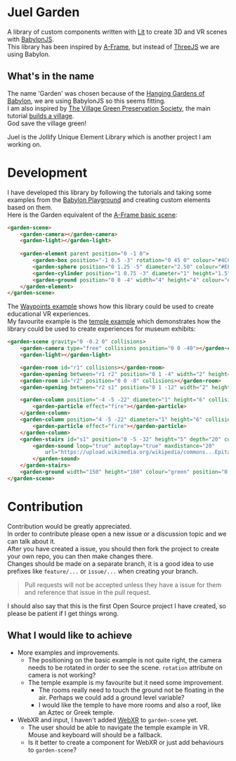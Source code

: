 # Juel Garden

A library of custom components written with [Lit](https://lit.dev/) to create 3D and VR scenes with [BabylonJS](https://www.babylonjs.com/).  
This library has been inspired by [A-Frame](https://aframe.io/), but instead of [ThreeJS](https://threejs.org/) we are using Babylon.

## What's in the name

The name 'Garden' was chosen because of the [Hanging Gardens of Babylon](https://en.wikipedia.org/wiki/Hanging_Gardens_of_Babylon), we are using BabylonJS so this seems fitting.  
I am also inspired by [The Village Green Preservation Society](https://youtu.be/lc7dmu4G8oc), the main tutorial [builds a village](https://doc.babylonjs.com/start/chap2).  
God save the village green!

Juel is the Jollify Unique Element Library which is another project I am working on.

# Development

I have developed this library by following the tutorials and taking some examples from the [Babylon Playground](https://www.babylonjs-playground.com/) and creating custom elements based on them.  
Here is the Garden equivalent of the [A-Frame basic scene](https://aframe.io/docs/1.2.0/introduction/):

```html
<garden-scene>
    <garden-camera></garden-camera>
    <garden-light></garden-light>
    
    <garden-element parent position="0 -1 0">
        <garden-box position="-1 0.5 -3" rotation="0 45 0" colour="#4CC3D9"></garden-box>
        <garden-sphere position="0 1.25 -5" diameter="2.50" colour="#EF2D5E"></garden-sphere>
        <garden-cylinder position="1 0.75 -3" diameter="1" height="1.5" colour="#FFC65D"></garden-cylinder>
        <garden-ground position="0 0 -4" width="4" height="4" colour="#7BC8A4"></garden-ground>
    </garden-element>
</garden-scene>
```

The [Waypoints example](https://jollify.app/doc/waypoints.html) shows how this library could be used to create educational VR experiences.  
My favourite example is the [temple example](https://jollify.app/doc/temple.html) which demonstrates how the library could be used to create experiences for museum exhibits:

```html
<garden-scene gravity="0 -0.2 0" collisions>
    <garden-camera type="free" collisions position="0 0 -40"></garden-camera>
    <garden-light></garden-light>

    <garden-room id="r1" collisions></garden-room>
    <garden-opening between="r1 r2" position="0 1 -4" width="2" height="2" depth="0.4"></garden-opening>
    <garden-room id="r2" position="0 0 -8" collisions></garden-room>
    <garden-opening between="r2 s1" position="0 1 -12" width="2" height="2" depth="0.4"></garden-opening>

    <garden-column position="-4 -5 -22" diameter="1" height="6" collisions>
        <garden-particle effect="fire"></garden-particle>
    </garden-column>
    <garden-column position="4 -5 -22" diameter="1" height="6" collisions>
        <garden-particle effect="fire"></garden-particle>
    </garden-column>
    <garden-stairs id="s1" position="0 -5 -32" height="5" depth="20" collisions>
        <garden-sound loop="true" autoplay="true" maxdistance="20"
            url="https://upload.wikimedia.org/wikipedia/commons...Epitaph_of_Seikilos.ogg">
        </garden-sound>
    </garden-stairs>
    <garden-ground width="150" height="160" colour="green" position="0 -5 0" collisions></garden-ground>
</garden-scene>
```

# Contribution

Contribution would be greatly appreciated.  
In order to contribute please open a new issue or a discussion topic and we can talk about it.  
After you have created a issue, you should then fork the project to create your own repo, you can then make changes there.  
Changes should be made on a separate branch, it is a good idea to use prefixes like `feature/...` or `issue/...` when creating your branch.

> Pull requests will not be accepted unless they have a issue for them and reference that issue in the pull request.

I should also say that this is the first Open Source project I have created, so please be patient if I get things wrong.

## What I would like to achieve

* More examples and improvements.
  * The positioning on the basic example is not quite right, the camera needs to be rotated in order to see the scene. `rotation` attribute on camera is not working?
  * The temple example is my favourite but it need some improvement.
    * The rooms really need to touch the ground not be floating in the air. Perhaps we could add a ground level variable?
    * I would like the temple to have more rooms and also a roof, like an Aztec or Greek temple.
* WebXR  and input, I haven't added [WebXR](https://doc.babylonjs.com/divingDeeper/webXR/introToWebXR) to `garden-scene` yet.
  * The user should be able to navigate the temple example in VR. Mouse and keyboard will should be a fallback.
  * Is it better to create a component for WebXR or just add behaviours to `garden-scene`?

